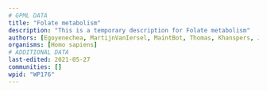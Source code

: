 ```yaml
---
# GPML DATA
title: "Folate metabolism"
description: "This is a temporary description for Folate metabolism"
authors: [Egoyenechea, MartijnVanIersel, MaintBot, Thomas, Khanspers, Jilldunham, Damariz, Jildau, AlexanderPico, Andra, Egonw, Mkutmon, DeSl, Fehrhart, Youssefwalid, Eweitz, Marvin M2]
organisms: [Homo sapiens]
# ADDITIONAL DATA
last-edited: 2021-05-27
communities: []
wpid: "WP176"
---
```

